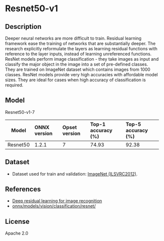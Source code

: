 <!--- SPDX-License-Identifier: Apache-2.0 -->

# Resnet50-v1

## Description

Deeper neural networks are more difficult to train. Residual
learning framework ease the training of networks that are
substantially deeper. The research explicitly reformulate
the layers as learning residual functions with reference to
the layer inputs, instead of learning unreferenced functions.
ResNet models perform image classification - they take
images as input and classify the major object in the image
into a set of pre-defined classes. They are trained on
ImageNet dataset which contains images from 1000 classes.
ResNet models provide very high accuracies with affordable
model sizes. They are ideal for cases when high accuracy of
classification is required.

## Model

Resnet50-v1-7

|Model        |ONNX version |Opset version|Top-1 accuracy (%)|Top-5 accuracy (%)|
|-------------|:------------|:------------|:-----------------|:-----------------|
|Resnet50     |1.2.1        |7            |74.93             |92.38             |

## Dataset

* Dataset used for train and validation: [ImageNet (ILSVRC2012)](http://www.image-net.org/challenges/LSVRC/2012/).

## References

* [Deep residual learning for image recognition](https://arxiv.org/abs/1512.03385)
* [onnx/models/vision/classification/resnet/](https://github.com/onnx/models/tree/main/vision/classification/resnet)

## License

Apache 2.0
